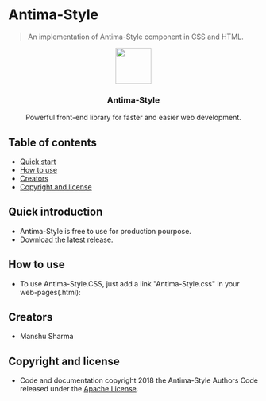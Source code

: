 
# Antima-Style

>An implementation of Antima-Style component in CSS and HTML.

<p align="center">
<img src="" alt="" width=72 height=72>
</a>
<h3 align="center">Antima-Style</h3>
<p align="center">
Powerful front-end library for faster and easier web development.
<br>
  
  
## Table of contents

- [Quick start](#quick-introduction)
- [How to use](#how-to-use)
- [Creators](#creators)
- [Copyright and license](#copyright-and-license)


## Quick introduction
- Antima-Style is free to use for production pourpose.
- [Download the latest release.](https://github.com/Manshu-Sharma/Antima-Style.git)

## How to use
- To use Antima-Style.CSS, just add a link  "Antima-Style.css" in your web-pages(.html):

## Creators
- Manshu Sharma

## Copyright and license
- Code and documentation copyright 2018 the Antima-Style Authors Code released under the [Apache License](https://github.com/Manshu-Sharma/Antima-Style/blob/master/LICENSE).
